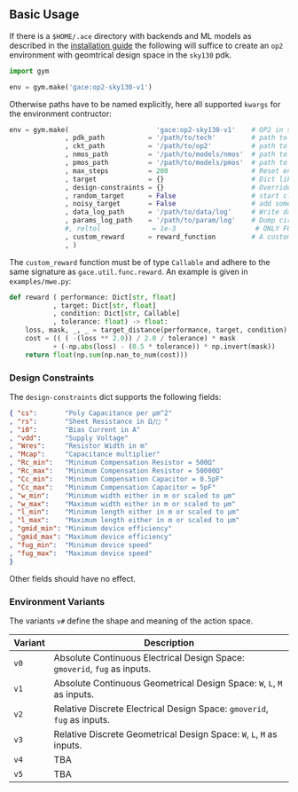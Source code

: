 ## Basic Usage

If there is a `$HOME/.ace` directory with backends and ML models as described
in the [installation guide](./install.md) the following will suffice to create
an `op2` environment with geomtrical design space in the `sky130` pdk.

```python
import gym

env = gym.make('gace:op2-sky130-v1')
```

Otherwise paths have to be named explicitly, here all supported `kwargs` for
the environment contructor:

```python
env = gym.make(                      'gace:op2-sky130-v1'    # OP2 in sky130-1V8
              , pdk_path           = '/path/to/tech'         # path to pdk
              , ckt_path           = '/path/to/op2'          # path to testbench
              , nmos_path          = '/path/to/models/nmos'  # path to nmos model
              , pmos_path          = '/path/to/models/pmos'  # path to pmos model
              , max_steps          = 200                     # Reset env after this many steps
              , target             = {}                      # Dict like 'perforamnce' below
              , design-constraints = {}                      # Override default constraints
              , random_target      = False                   # start close to target
              , noisy_target       = False                   # add some noise after each reset
              , data_log_path      = '/path/to/data/log'     # Write data after each episode
              , params_log_path    = '/path/to/param/log'    # Dump circuit state if NaN
              #, reltol             = 1e-3                    # ONLY FOR NAND4 AND ST1
              , custom_reward      = reward_function         # A custom reward function
              , )
```

The `custom_reward` function must be of type `Callable` and adhere to the same
signature as `gace.util.func.reward`. An example is given in `examples/mwe.py`:

```python
def reward ( performance: Dict[str, float]
           , target: Dict[str, float]
           , condition: Dict[str, Callable]
           , tolerance: float) -> float:
    loss, mask, _, _ = target_distance(performance, target, condition)
    cost = (( ( -(loss ** 2.0)) / 2.0 / tolerance) * mask
           + (-np.abs(loss) - (0.5 * tolerance)) * np.invert(mask))
    return float(np.sum(np.nan_to_num(cost)))
```

### Design Constraints

The `design-constraints` dict supports the following fields:

```json
{ "cs":       "Poly Capacitance per μm^2"
, "rs":       "Sheet Resistance in Ω/□ "
, "i0":       "Bias Current in A"
, "vdd":      "Supply Voltage"
, "Wres":     "Resistor Width in m"
, "Mcap":     "Capacitance multiplier"
, "Rc_min":   "Minimum Compensation Resistor = 500Ω"
, "Rc_max":   "Minimum Compensation Resistor = 50000Ω"
, "Cc_min":   "Minimum Compensation Capacitor = 0.5pF"
, "Cc_max":   "Minimum Compensation Capacitor = 5pF"
, "w_min":    "Minimum width either in m or scaled to μm"
, "w_max":    "Maximum width either in m or scaled to μm"
, "l_min":    "Minimum length either in m or scaled to μm"
, "l_max":    "Maximum length either in m or scaled to μm"
, "gmid_min": "Minimum device efficiency"
, "gmid_max": "Maximum device efficiency"
, "fug_min":  "Minimum device speed"
, "fug_max":  "Maximum device speed"
}
```

Other fields should have no effect.

### Environment Variants

The variants `v#` define the shape and meaning of the action space.

| Variant | Description                                                               |
|---------|---------------------------------------------------------------------------|
| `v0`    | Absolute Continuous Electrical Design Space: `gmoverid`, `fug` as inputs. |
| `v1`    | Absolute Continuous Geometrical Design Space: `W`, `L`, `M`  as inputs.   |
| `v2`    | Relative Discrete Electrical Design Space: `gmoverid`, `fug` as inputs.   |
| `v3`    | Relative Discrete Geometrical Design Space: `W`, `L`, `M`  as inputs.     |
| `v4`    | TBA                                                                       |
| `v5`    | TBA                                                                       |
